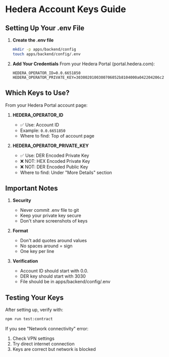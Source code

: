 # Hedera Account Keys Guide

## Setting Up Your .env File

1. **Create the .env file**
   ```bash
   mkdir -p apps/backend/config
   touch apps/backend/config/.env
   ```

2. **Add Your Credentials**
   From your Hedera Portal (portal.hedera.com):

   ```env
   HEDERA_OPERATOR_ID=0.0.6651850
   HEDERA_OPERATOR_PRIVATE_KEY=3030020100300706052b8104000a042204206c2231a6152cca8e8cb0bb4316da2449ab5ad9e92da97e1118c851c35a6d4494
   ```

## Which Keys to Use?

From your Hedera Portal account page:

1. **HEDERA_OPERATOR_ID**
   - ✅ Use: Account ID
   - Example: `0.0.6651850`
   - Where to find: Top of account page

2. **HEDERA_OPERATOR_PRIVATE_KEY**
   - ✅ Use: DER Encoded Private Key
   - ❌ NOT: HEX Encoded Private Key
   - ❌ NOT: DER Encoded Public Key
   - Where to find: Under "More Details" section

## Important Notes

1. **Security**
   - Never commit .env file to git
   - Keep your private key secure
   - Don't share screenshots of keys

2. **Format**
   - Don't add quotes around values
   - No spaces around = sign
   - One key per line

3. **Verification**
   - Account ID should start with 0.0.
   - DER key should start with 3030
   - File should be in apps/backend/config/.env

## Testing Your Keys

After setting up, verify with:
```bash
npm run test:contract
```

If you see "Network connectivity" error:
1. Check VPN settings
2. Try direct internet connection
3. Keys are correct but network is blocked
